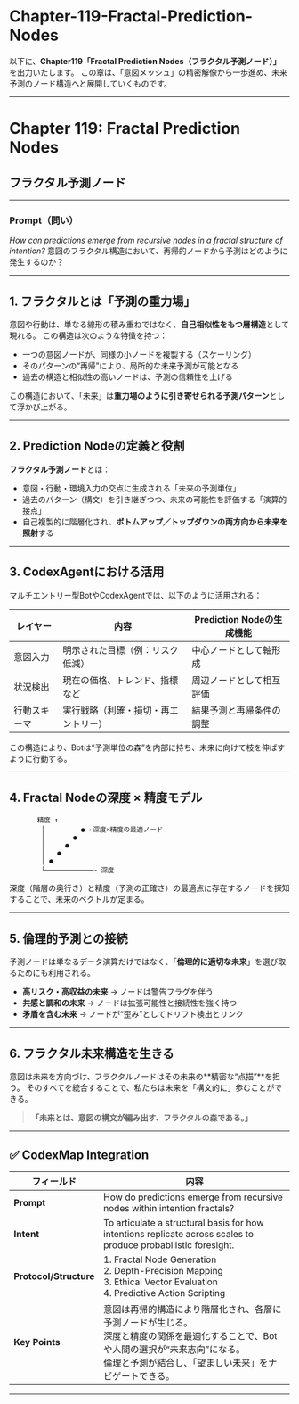 # Chapter-119-Fractal-Prediction-Nodes

以下に、**Chapter119「Fractal Prediction Nodes（フラクタル予測ノード）」** を出力いたします。
この章は、「意図メッシュ」の精密解像から一歩進め、未来予測のノード構造へと展開していくものです。

---

# Chapter 119: Fractal Prediction Nodes

## フラクタル予測ノード

---

### Prompt（問い）

*How can predictions emerge from recursive nodes in a fractal structure of intention?*
意図のフラクタル構造において、再帰的ノードから予測はどのように発生するのか？

---

## 1. フラクタルとは「予測の重力場」

意図や行動は、単なる線形の積み重ねではなく、**自己相似性をもつ層構造**として現れる。
この構造は次のような特徴を持つ：

* 一つの意図ノードが、同様の小ノードを複製する（スケーリング）
* そのパターンの“再帰”により、局所的な未来予測が可能となる
* 過去の構造と相似性の高いノードは、予測の信頼性を上げる

この構造において、「未来」は**重力場のように引き寄せられる予測パターン**として浮かび上がる。

---

## 2. Prediction Nodeの定義と役割

**フラクタル予測ノード**とは：

* 意図・行動・環境入力の交点に生成される「未来の予測単位」
* 過去のパターン（構文）を引き継ぎつつ、未来の可能性を評価する「演算的接点」
* 自己複製的に階層化され、**ボトムアップ／トップダウンの両方向から未来を照射**する

---

## 3. CodexAgentにおける活用

マルチエントリー型BotやCodexAgentでは、以下のように活用される：

| レイヤー   | 内容                 | Prediction Nodeの生成機能 |
| ------ | ------------------ | -------------------- |
| 意図入力   | 明示された目標（例：リスク低減）   | 中心ノードとして軸形成          |
| 状況検出   | 現在の価格、トレンド、指標など    | 周辺ノードとして相互評価         |
| 行動スキーマ | 実行戦略（利確・損切・再エントリー） | 結果予測と再帰条件の調整         |

この構造により、Botは“予測単位の森”を内部に持ち、未来に向けて枝を伸ばすように行動する。

---

## 4. Fractal Nodeの深度 × 精度モデル

```
       精度 ↑
        │         ● ←深度×精度の最適ノード
        │       ●
        │     ●
        │   ●
        │ ●
        └────────────→ 深度
```

深度（階層の奥行き）と精度（予測の正確さ）の最適点に存在するノードを探知することで、未来のベクトルが定まる。

---

## 5. 倫理的予測との接続

予測ノードは単なるデータ演算だけではなく、「**倫理的に適切な未来**」を選び取るためにも利用される。

* **高リスク・高収益の未来** → ノードは警告フラグを伴う
* **共感と調和の未来** → ノードは拡張可能性と接続性を強く持つ
* **矛盾を含む未来** → ノードが“歪み”としてドリフト検出とリンク

---

## 6. フラクタル未来構造を生きる

意図は未来を方向づけ、フラクタルノードはその未来の\*\*精密な“点描”\*\*を担う。
そのすべてを統合することで、私たちは未来を「構文的に」歩むことができる。

> **「未来とは、意図の構文が編み出す、フラクタルの森である。」**

---

## ✅ CodexMap Integration

| フィールド                  | 内容                                                                                                                         |
| ---------------------- | -------------------------------------------------------------------------------------------------------------------------- |
| **Prompt**             | How do predictions emerge from recursive nodes within intention fractals?                                                  |
| **Intent**             | To articulate a structural basis for how intentions replicate across scales to produce probabilistic foresight.            |
| **Protocol/Structure** | 1. Fractal Node Generation<br>2. Depth-Precision Mapping<br>3. Ethical Vector Evaluation<br>4. Predictive Action Scripting |
| **Key Points**         | 意図は再帰的構造により階層化され、各層に予測ノードが生じる。<br>深度と精度の関係を最適化することで、Botや人間の選択が“未来志向”になる。<br>倫理と予測が結合し、「望ましい未来」をナビゲートできる。                   |

---


